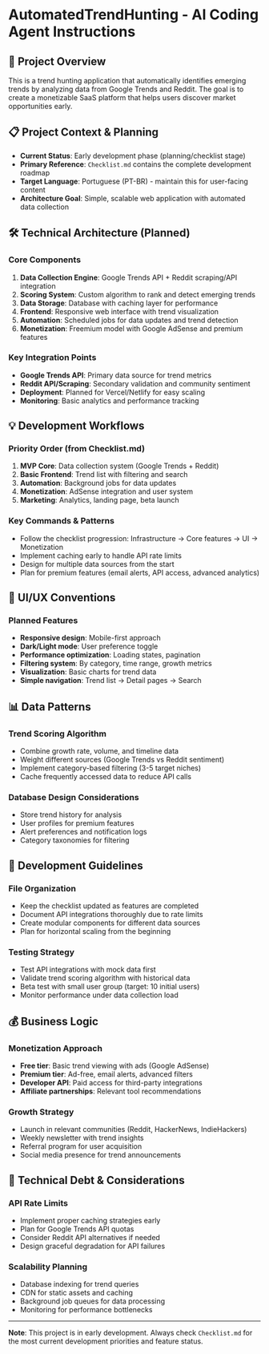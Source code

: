 # AutomatedTrendHunting - AI Coding Agent Instructions

## 🎯 Project Overview

This is a trend hunting application that automatically identifies emerging trends by analyzing data from Google Trends and Reddit. The goal is to create a monetizable SaaS platform that helps users discover market opportunities early.

## 📋 Project Context & Planning

- **Current Status**: Early development phase (planning/checklist stage)
- **Primary Reference**: `Checklist.md` contains the complete development roadmap
- **Target Language**: Portuguese (PT-BR) - maintain this for user-facing content
- **Architecture Goal**: Simple, scalable web application with automated data collection

## 🛠️ Technical Architecture (Planned)

### Core Components

1. **Data Collection Engine**: Google Trends API + Reddit scraping/API integration
2. **Scoring System**: Custom algorithm to rank and detect emerging trends
3. **Data Storage**: Database with caching layer for performance
4. **Frontend**: Responsive web interface with trend visualization
5. **Automation**: Scheduled jobs for data updates and trend detection
6. **Monetization**: Freemium model with Google AdSense and premium features

### Key Integration Points

- **Google Trends API**: Primary data source for trend metrics
- **Reddit API/Scraping**: Secondary validation and community sentiment
- **Deployment**: Planned for Vercel/Netlify for easy scaling
- **Monitoring**: Basic analytics and performance tracking

## 💡 Development Workflows

### Priority Order (from Checklist.md)

1. **MVP Core**: Data collection system (Google Trends + Reddit)
2. **Basic Frontend**: Trend list with filtering and search
3. **Automation**: Background jobs for data updates
4. **Monetization**: AdSense integration and user system
5. **Marketing**: Analytics, landing page, beta launch

### Key Commands & Patterns

- Follow the checklist progression: Infrastructure → Core features → UI → Monetization
- Implement caching early to handle API rate limits
- Design for multiple data sources from the start
- Plan for premium features (email alerts, API access, advanced analytics)

## 🎨 UI/UX Conventions

### Planned Features

- **Responsive design**: Mobile-first approach
- **Dark/Light mode**: User preference toggle
- **Performance optimization**: Loading states, pagination
- **Filtering system**: By category, time range, growth metrics
- **Visualization**: Basic charts for trend data
- **Simple navigation**: Trend list → Detail pages → Search

## 📊 Data Patterns

### Trend Scoring Algorithm

- Combine growth rate, volume, and timeline data
- Weight different sources (Google Trends vs Reddit sentiment)
- Implement category-based filtering (3-5 target niches)
- Cache frequently accessed data to reduce API calls

### Database Design Considerations

- Store trend history for analysis
- User profiles for premium features
- Alert preferences and notification logs
- Category taxonomies for filtering

## 🚀 Development Guidelines

### File Organization

- Keep the checklist updated as features are completed
- Document API integrations thoroughly due to rate limits
- Create modular components for different data sources
- Plan for horizontal scaling from the beginning

### Testing Strategy

- Test API integrations with mock data first
- Validate trend scoring algorithm with historical data
- Beta test with small user group (target: 10 initial users)
- Monitor performance under data collection load

## 💰 Business Logic

### Monetization Approach

- **Free tier**: Basic trend viewing with ads (Google AdSense)
- **Premium tier**: Ad-free, email alerts, advanced filters
- **Developer API**: Paid access for third-party integrations
- **Affiliate partnerships**: Relevant tool recommendations

### Growth Strategy

- Launch in relevant communities (Reddit, HackerNews, IndieHackers)
- Weekly newsletter with trend insights
- Referral program for user acquisition
- Social media presence for trend announcements

## 🔧 Technical Debt & Considerations

### API Rate Limits

- Implement proper caching strategies early
- Plan for Google Trends API quotas
- Consider Reddit API alternatives if needed
- Design graceful degradation for API failures

### Scalability Planning

- Database indexing for trend queries
- CDN for static assets and caching
- Background job queues for data processing
- Monitoring for performance bottlenecks

---

**Note**: This project is in early development. Always check `Checklist.md` for the most current development priorities and feature status.

